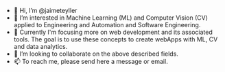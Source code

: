 - 👋 Hi, I’m @jaimeteyller
- 👀 I’m interested in Machine Learning (ML) and Computer Vision (CV) applied to Engineering and Automation and Software Engineering.
- 🎯 Currently I'm focusing more on web development and its associated tools. The goal is to use these concepts to create webApps with ML, CV and data analytics.
- 🚀 I’m looking to collaborate on the above described fields.
- 📫 To reach me, please send here a message or email.

<!---
jaimeteyller/jaimeteyller is a ✨ special ✨ repository because its `README.md` (this file) appears on your GitHub profile.
You can click the Preview link to take a look at your changes.
--->

